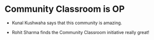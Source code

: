 # Community Classroom is OP

- Kunal Kushwaha says that this community is amazing.


- Rohit Sharma finds the Community Classroom initiative really great!
